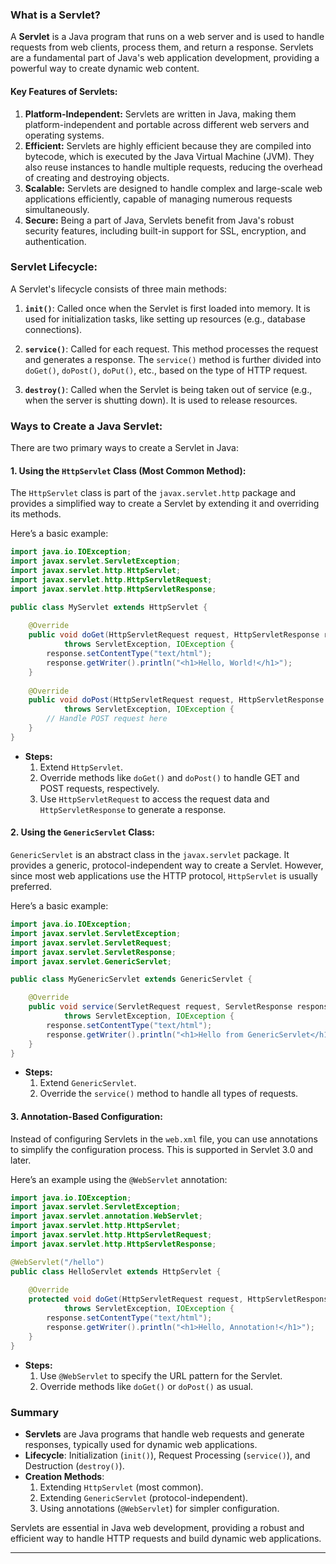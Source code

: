 ### What is a Servlet?

A **Servlet** is a Java program that runs on a web server and is used to handle requests from web clients, process them, and return a response. Servlets are a fundamental part of Java's web application development, providing a powerful way to create dynamic web content.

#### Key Features of Servlets:

1. **Platform-Independent:** Servlets are written in Java, making them platform-independent and portable across different web servers and operating systems.
2. **Efficient:** Servlets are highly efficient because they are compiled into bytecode, which is executed by the Java Virtual Machine (JVM). They also reuse instances to handle multiple requests, reducing the overhead of creating and destroying objects.
3. **Scalable:** Servlets are designed to handle complex and large-scale web applications efficiently, capable of managing numerous requests simultaneously.
4. **Secure:** Being a part of Java, Servlets benefit from Java's robust security features, including built-in support for SSL, encryption, and authentication.

### Servlet Lifecycle:

A Servlet's lifecycle consists of three main methods:

1. **`init()`**: Called once when the Servlet is first loaded into memory. It is used for initialization tasks, like setting up resources (e.g., database connections).
   
2. **`service()`**: Called for each request. This method processes the request and generates a response. The `service()` method is further divided into `doGet()`, `doPost()`, `doPut()`, etc., based on the type of HTTP request.
   
3. **`destroy()`**: Called when the Servlet is being taken out of service (e.g., when the server is shutting down). It is used to release resources.

### Ways to Create a Java Servlet:

There are two primary ways to create a Servlet in Java:

#### 1. **Using the `HttpServlet` Class (Most Common Method):**

The `HttpServlet` class is part of the `javax.servlet.http` package and provides a simplified way to create a Servlet by extending it and overriding its methods.

Here’s a basic example:

```java
import java.io.IOException;
import javax.servlet.ServletException;
import javax.servlet.http.HttpServlet;
import javax.servlet.http.HttpServletRequest;
import javax.servlet.http.HttpServletResponse;

public class MyServlet extends HttpServlet {
    
    @Override
    public void doGet(HttpServletRequest request, HttpServletResponse response)
            throws ServletException, IOException {
        response.setContentType("text/html");
        response.getWriter().println("<h1>Hello, World!</h1>");
    }
    
    @Override
    public void doPost(HttpServletRequest request, HttpServletResponse response)
            throws ServletException, IOException {
        // Handle POST request here
    }
}
```

- **Steps:**
  1. Extend `HttpServlet`.
  2. Override methods like `doGet()` and `doPost()` to handle GET and POST requests, respectively.
  3. Use `HttpServletRequest` to access the request data and `HttpServletResponse` to generate a response.

#### 2. **Using the `GenericServlet` Class:**

`GenericServlet` is an abstract class in the `javax.servlet` package. It provides a generic, protocol-independent way to create a Servlet. However, since most web applications use the HTTP protocol, `HttpServlet` is usually preferred.

Here’s a basic example:

```java
import java.io.IOException;
import javax.servlet.ServletException;
import javax.servlet.ServletRequest;
import javax.servlet.ServletResponse;
import javax.servlet.GenericServlet;

public class MyGenericServlet extends GenericServlet {

    @Override
    public void service(ServletRequest request, ServletResponse response)
            throws ServletException, IOException {
        response.setContentType("text/html");
        response.getWriter().println("<h1>Hello from GenericServlet</h1>");
    }
}
```

- **Steps:**
  1. Extend `GenericServlet`.
  2. Override the `service()` method to handle all types of requests.

#### 3. **Annotation-Based Configuration:**

Instead of configuring Servlets in the `web.xml` file, you can use annotations to simplify the configuration process. This is supported in Servlet 3.0 and later.

Here’s an example using the `@WebServlet` annotation:

```java
import java.io.IOException;
import javax.servlet.ServletException;
import javax.servlet.annotation.WebServlet;
import javax.servlet.http.HttpServlet;
import javax.servlet.http.HttpServletRequest;
import javax.servlet.http.HttpServletResponse;

@WebServlet("/hello")
public class HelloServlet extends HttpServlet {
    
    @Override
    protected void doGet(HttpServletRequest request, HttpServletResponse response)
            throws ServletException, IOException {
        response.setContentType("text/html");
        response.getWriter().println("<h1>Hello, Annotation!</h1>");
    }
}
```

- **Steps:**
  1. Use `@WebServlet` to specify the URL pattern for the Servlet.
  2. Override methods like `doGet()` or `doPost()` as usual.

### Summary

- **Servlets** are Java programs that handle web requests and generate responses, typically used for dynamic web applications.
- **Lifecycle**: Initialization (`init()`), Request Processing (`service()`), and Destruction (`destroy()`).
- **Creation Methods**: 
  1. Extending `HttpServlet` (most common).
  2. Extending `GenericServlet` (protocol-independent).
  3. Using annotations (`@WebServlet`) for simpler configuration.

Servlets are essential in Java web development, providing a robust and efficient way to handle HTTP requests and build dynamic web applications.

----
